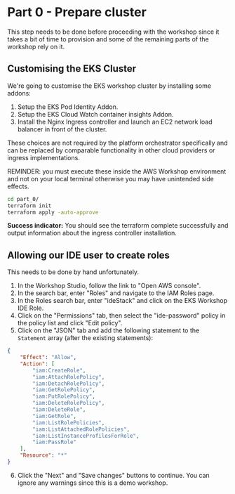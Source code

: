 # Part 0 - Prepare cluster

This step needs to be done before proceeding with the workshop since it takes a bit of time to provision and some of the remaining parts of the workshop rely on it.

## Customising the EKS Cluster

We're going to customise the EKS workshop cluster by installing some addons:

1. Setup the EKS Pod Identity Addon.
2. Setup the EKS Cloud Watch container insights Addon.
3. Install the Nginx Ingress controller and launch an EC2 network load balancer in front of the cluster.

These choices are not required by the platform orchestrator specifically and can be replaced by comparable functionality in other cloud providers or ingress implementations.

REMINDER: you must execute these inside the AWS Workshop environment and not on your local terminal otherwise you may have unintended side effects.

```sh
cd part_0/
terraform init
terraform apply -auto-approve
```

**Success indicator:** You should see the terraform complete successfully and output information about the ingress controller installation.

## Allowing our IDE user to create roles

This needs to be done by hand unfortunately.

1. In the Workshop Studio, follow the link to "Open AWS console".
2. In the search bar, enter "Roles" and navigate to the IAM Roles page.
3. In the Roles search bar, enter "ideStack" and click on the EKS Workshop IDE Role.
4. Click on the "Permissions" tab, then select the "ide-password" policy in the policy list and click "Edit policy".
5. Click on the "JSON" tab and add the following statement to the `Statement` array (after the existing statements):

```json
{
    "Effect": "Allow",
    "Action": [
        "iam:CreateRole",
        "iam:AttachRolePolicy",
        "iam:DetachRolePolicy",
        "iam:GetRolePolicy",
        "iam:PutRolePolicy",
        "iam:DeleteRolePolicy",
        "iam:DeleteRole",
        "iam:GetRole",
        "iam:ListRolePolicies",
        "iam:ListAttachedRolePolicies",
        "iam:ListInstanceProfilesForRole",
        "iam:PassRole"
    ],
    "Resource": "*"
}
```

6. Click the "Next" and "Save changes" buttons to continue. You can ignore any warnings since this is a demo workshop.
